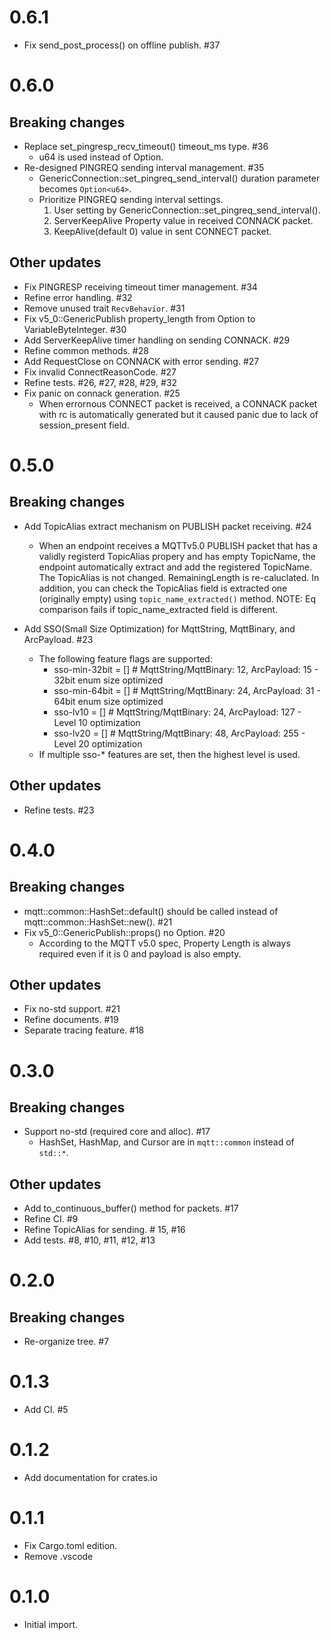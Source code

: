# 0.6.1

* Fix send_post_process() on offline publish. #37

# 0.6.0

## Breaking changes

* Replace set_pingresp_recv_timeout() timeout_ms type. #36
  * u64 is used instead of Option<u64>.
* Re-designed PINGREQ sending interval management. #35
  * GenericConnection::set_pingreq_send_interval() duration parameter becomes `Option<u64>`.
  * Prioritize PINGREQ sending interval settings.
     1. User setting by GenericConnection::set_pingreq_send_interval().
     2. ServerKeepAlive Property value in received CONNACK packet.
     3. KeepAlive(default 0) value in sent CONNECT packet.

## Other updates

* Fix PINGRESP receiving timeout timer management. #34
* Refine error handling. #32
* Remove unused trait `RecvBehavior`. #31
* Fix v5_0::GenericPublish property_length from Option<VariableByteInteger> to VariableByteInteger. #30
* Add ServerKeepAlive timer handling on sending CONNACK. #29
* Refine common methods. #28
* Add RequestClose on CONNACK with error sending.  #27
* Fix invalid ConnectReasonCode. #27
* Refine tests. #26, #27, #28, #29, #32
* Fix panic on connack generation. #25
  * When errornous CONNECT packet is received, a CONNACK packet with rc is automatically generated but it caused panic due to lack of session_present field.

# 0.5.0
## Breaking changes

* Add TopicAlias extract mechanism on PUBLISH packet receiving. #24
  * When an endpoint receives a MQTTv5.0 PUBLISH packet that has a validly registerd TopicAlias propery
    and has empty TopicName, the endpoint automatically extract and add the registered TopicName.
    The TopicAlias is not changed. RemainingLength is re-caluclated.
    In addition, you can check the TopicAlias field is extracted one (originally empty) using `topic_name_extracted()` method.
    NOTE: Eq comparison fails if topic_name_extracted field is different.

* Add SSO(Small Size Optimization) for MqttString, MqttBinary, and ArcPayload. #23
  * The following feature flags are supported:
     * sso-min-32bit = []  # MqttString/MqttBinary: 12, ArcPayload: 15 - 32bit enum size optimized
     * sso-min-64bit = []  # MqttString/MqttBinary: 24, ArcPayload: 31 - 64bit enum size optimized
     * sso-lv10 = []       # MqttString/MqttBinary: 24, ArcPayload: 127 - Level 10 optimization
     * sso-lv20 = []       # MqttString/MqttBinary: 48, ArcPayload: 255 - Level 20 optimization
  * If multiple sso-* features are set, then the highest level is used.

## Other updates

* Refine tests. #23

# 0.4.0

## Breaking changes

* mqtt::common::HashSet::default() should be called instead of mqtt::common::HashSet::new(). #21
* Fix v5_0::GenericPublish::props() no Option. #20
  * According to the MQTT v5.0 spec, Property Length is always required even if it is 0 and payload is also empty.

## Other updates

* Fix no-std support. #21
* Refine documents. #19
* Separate tracing feature. #18

# 0.3.0

## Breaking changes

* Support no-std (required core and alloc). #17
  * HashSet, HashMap, and Cursor are in `mqtt::common` instead of `std::*`.

## Other updates

* Add to_continuous_buffer() method for packets. #17
* Refine CI. #9
* Refine TopicAlias for sending. # 15, #16
* Add tests. #8, #10, #11, #12, #13

# 0.2.0

## Breaking changes

* Re-organize tree. #7

# 0.1.3

* Add CI. #5

# 0.1.2

* Add documentation for crates.io

# 0.1.1

* Fix Cargo.toml edition.
* Remove .vscode

# 0.1.0

* Initial import.
